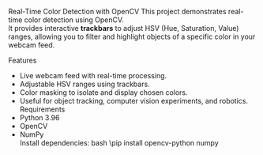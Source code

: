 Real-Time Color Detection with OpenCV
This project demonstrates real-time color detection using OpenCV.  
It provides interactive **trackbars** to adjust HSV (Hue, Saturation, Value) ranges, allowing you to filter and highlight objects of a specific color in your webcam feed.

 Features
- Live webcam feed with real-time processing.  
- Adjustable HSV ranges using trackbars.  
- Color masking to isolate and display chosen colors.  
- Useful for object tracking, computer vision experiments, and robotics.
Requirements
- Python 3.96 
- OpenCV  
- NumPy  
Install dependencies:
  bash
\\pip install opencv-python numpy

